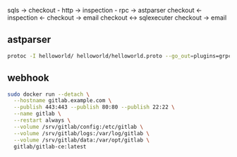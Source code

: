 sqls -> checkout - http -> inspection - rpc -> astparser
        checkout       <- inspection <-
        checkout -> email
        checkout <-> sqlexecuter
        checkout -> email

## astparser
```sh
protoc -I helloworld/ helloworld/helloworld.proto --go_out=plugins=grpc:helloworld
```

## webhook
```sh
sudo docker run --detach \
  --hostname gitlab.example.com \
  --publish 443:443 --publish 80:80 --publish 22:22 \
  --name gitlab \
  --restart always \
  --volume /srv/gitlab/config:/etc/gitlab \
  --volume /srv/gitlab/logs:/var/log/gitlab \
  --volume /srv/gitlab/data:/var/opt/gitlab \
  gitlab/gitlab-ce:latest
```